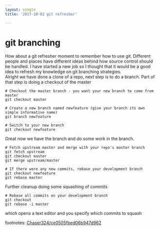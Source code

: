 ```yaml
---
layout: single
title: '2017-10-02 git refresher'

---
```


# git branching
How about a git refresher moment to remember how to use git.
Different people and places have different ideas behind how source control should be handled.  I have started a new job so I thought that it would be a good idea to refresh my knowledge on git branching strategies.  
Alright we have done a clone of a repo, next step is to do a branch.  Part of that step is doing a checkout of the master 
```
# Checkout the master branch - you want your new branch to come from master
git checkout master

# Create a new branch named newfeature (give your branch its own simple informative name)
git branch newfeature

# Switch to your new branch
git checkout newfeature
```

Great now we have the branch and do some work in the branch.
```
# Fetch upstream master and merge with your repo's master branch
git fetch upstream
git checkout master
git merge upstream/master

# If there were any new commits, rebase your development branch
git checkout newfeature
git rebase master
```
Further cleanup doing some squashing of commits 
```
# Rebase all commits on your development branch
git checkout 
git rebase -i master
```
which opens a text editor and you specify which commits to squash

footnotes: [Chaser324/ce0505fbed06b947d962](https://gist.github.com/Chaser324/ce0505fbed06b947d962 "Chaser324/ce0505fbed06b947d962") 
